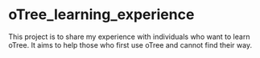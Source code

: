 # oTree_learning_experience
This project is to share my experience with individuals who want to learn oTree. It aims to help those who first use oTree and cannot find their way.
